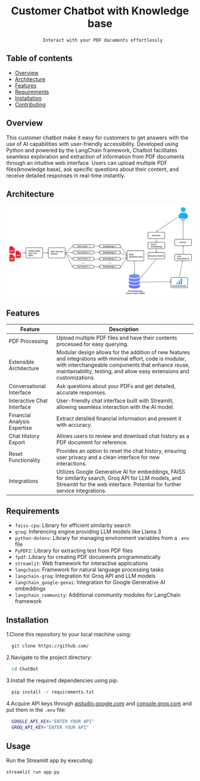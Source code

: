 <div align="center">
      <h1>Customer Chatbot with Knowledge base</h1>
  
      Interact with your PDF documents effortlessly

</div>


  ## Table of contents

  - [Overview](#overview)
  - [Architecture](#architecture)
  - [Features](#features)
  - [Requirements](#requirements)
  - [Installation](#installation)
  - [Contributing](#contributing)




  ## Overview

  This customer chatbot make it easy for customers to get answers with the use of AI capabilities with user-friendly accessibility. Developed using Python and powered by the LangChain framework, Chatbot facilitates seamless exploration and extraction of information from PDF documents through an intuitive web interface. Users can upload multiple PDF files(knowledge base), ask specific questions about their content, and receive detailed responses in real-time instantly.


  ## Architecture
  <img src="assets/Architecture.png">


  ## Features

  | Feature                        | Description                                                                                     |
  | ------------------------------ | ----------------------------------------------------------------------------------------------- |
  | PDF Processing                 | Upload multiple PDF files and have their contents processed for easy querying.                   |
  | Extensible Architecture        | Modular design allows for the addition of new features and integrations with minimal effort, code is modular, with interchangeable components that enhance reuse, maintainability, testing, and allow easy extensions and customizations. |
  | Conversational Interface       | Ask questions about your PDFs and get detailed, accurate responses.                               |
  | Interactive Chat Interface     | User-friendly chat interface built with Streamlit, allowing seamless interaction with the AI model. |
  | Financial Analysis Expertise   | Extract detailed financial information and present it with accuracy.                              |
  | Chat History Export            | Allows users to review and download chat history as a PDF document for reference.                         |
  | Reset Functionality            | Provides an option to reset the chat history, ensuring user privacy and a clean interface for new interactions.                       |
  | Integrations                  | Utilizes Google Generative AI for embeddings, FAISS for similarity search, Groq API for LLM models, and Streamlit for the web interface. Potential for further service integrations. |



  ## Requirements

  - `faiss-cpu`: Library for efficient similarity search
  - `groq`: Inferencing engine providing LLM models like Llama 3
  - `python-dotenv`: Library for managing environment variables from a `.env` file
  - `PyPDF2`: Library for extracting text from PDF files
  - `fpdf`: Library for creating PDF documents programmatically
  - `streamlit`: Web framework for interactive applications
  - `langchain`: Framework for natural language processing tasks
  - `langchain-groq`: Integration for Groq API and LLM models
  - `langchain_google-genai`: Integration for Google Generative AI embeddings
  - `langchain_community`: Additional community modules for LangChain framework


  ## Installation

  1.Clone this repository to your local machine using:
  ```bash
    git clone https://github.com/
  ```

  2.Navigate to the project directory:
  ```bash
    cd ChatBot
  ```

  3.Install the required dependencies using pip:
  ```bash
    pip install -r requirements.txt
  ```

  4.Acquire API keys through [aistudio.google.com](https://aistudio.google.com/) and [console.groq.com](https://console.groq.com) and put them in the `.env` file:
  ```bash
    GOOGLE_API_KEY="ENTER YOUR API"
    GROQ_API_KEY="ENTER YOUR API"
  ```


  ## Usage

  Run the Streamlit app by executing:

  ```bash
  streamlit run app.py
  ```

